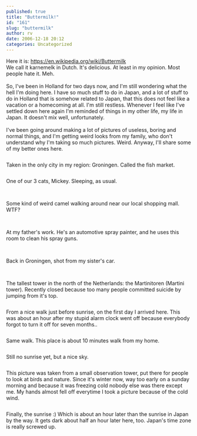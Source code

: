 ```yaml
---
published: true
title: "Buttermilk!"
id: "161"
slug: "buttermilk"
author: rv
date: 2006-12-18 20:12
categories: Uncategorized
---
```

Here it is: <a href="https://en.wikipedia.org/wiki/Buttermilk">https://en.wikipedia.org/wiki/Buttermilk</a><br />We call it karnemelk in Dutch. It's delicious. At least in my opinion. Most people hate it. Meh.<br /><br />So, I've been in Holland for two days now, and I'm still wondering what the hell I'm doing here. I have so much stuff to do in Japan, and a lot of stuff to do in Holland that is somehow related to Japan, that this does not feel like a vacation or a homecoming at all. I'm still restless. Whenever I feel like I've settled down here again I'm reminded of things in my other life, my life in Japan. It doesn't mix well, unfortunately.<br /><br />I've been going around making a lot of pictures of useless, boring and normal things, and I'm getting weird looks from my family, who don't understand why I'm taking so much pictures. Weird. Anyway, I'll share some of my better ones here.<br /><br /><a href="http://bp1.blogger.com/_RIq3e2nKDHo/RYb4-QlQJQI/AAAAAAAAAEc/otxDsswMsO4/s1600-h/IMG_0568.JPG"><img style="display:block;text-align:center;cursor:pointer;margin:0 auto 10px;" src="http://bp1.blogger.com/_RIq3e2nKDHo/RYb4-QlQJQI/AAAAAAAAAEc/otxDsswMsO4/s200/IMG_0568.JPG" alt="" border="0" /></a>Taken in the only city in my region: Groningen. Called the fish market.<br /><br /><a href="http://bp2.blogger.com/_RIq3e2nKDHo/RYb44glQJLI/AAAAAAAAAD0/mQqNc-IgZxw/s1600-h/IMG_0428.JPG"><img style="display:block;text-align:center;cursor:pointer;margin:0 auto 10px;" src="http://bp2.blogger.com/_RIq3e2nKDHo/RYb44glQJLI/AAAAAAAAAD0/mQqNc-IgZxw/s200/IMG_0428.JPG" alt="" border="0" /></a>One of our 3 cats, Mickey. Sleeping, as usual.<br /><br /><a href="http://bp3.blogger.com/_RIq3e2nKDHo/RYb44wlQJMI/AAAAAAAAAD8/F4Hm9WiiZ9Y/s1600-h/IMG_0448.JPG"><img style="display:block;text-align:center;cursor:pointer;margin:0 auto 10px;" src="http://bp3.blogger.com/_RIq3e2nKDHo/RYb44wlQJMI/AAAAAAAAAD8/F4Hm9WiiZ9Y/s200/IMG_0448.JPG" alt="" border="0" /></a><br />Some kind of weird camel walking around near our local shopping mall. WTF?<br /><br /><a href="http://bp3.blogger.com/_RIq3e2nKDHo/RYb44wlQJNI/AAAAAAAAAEE/FS36PDZdeQ4/s1600-h/IMG_0488.JPG"><img style="display:block;text-align:center;cursor:pointer;margin:0 auto 10px;" src="http://bp3.blogger.com/_RIq3e2nKDHo/RYb44wlQJNI/AAAAAAAAAEE/FS36PDZdeQ4/s200/IMG_0488.JPG" alt="" border="0" /></a><br />At my father's work. He's an automotive spray painter, and he uses this room to clean his spray guns.<br /><br /><a href="http://bp0.blogger.com/_RIq3e2nKDHo/RYb45AlQJOI/AAAAAAAAAEM/Dbu8waG6pnM/s1600-h/IMG_0558.JPG"><img style="display:block;text-align:center;cursor:pointer;margin:0 auto 10px;" src="http://bp0.blogger.com/_RIq3e2nKDHo/RYb45AlQJOI/AAAAAAAAAEM/Dbu8waG6pnM/s200/IMG_0558.JPG" alt="" border="0" /></a><br />Back in Groningen, shot from my sister's car.<br /><br /><a href="http://bp0.blogger.com/_RIq3e2nKDHo/RYb45AlQJPI/AAAAAAAAAEU/xAcaBYPNufQ/s1600-h/IMG_0560.JPG"><img style="display:block;text-align:center;cursor:pointer;margin:0 auto 10px;" src="http://bp0.blogger.com/_RIq3e2nKDHo/RYb45AlQJPI/AAAAAAAAAEU/xAcaBYPNufQ/s200/IMG_0560.JPG" alt="" border="0" /></a><br />The tallest tower in the north of the Netherlands: the Martinitoren (Martini tower). Recently closed because too many people committed suicide by jumping from it's top.<br /><br /><a href="http://bp1.blogger.com/_RIq3e2nKDHo/RYb4kQlQJGI/AAAAAAAAADM/LjwIYVW05nA/s1600-h/IMG_0274.JPG"><img style="display:block;text-align:center;cursor:pointer;margin:0 auto 10px;" src="http://bp1.blogger.com/_RIq3e2nKDHo/RYb4kQlQJGI/AAAAAAAAADM/LjwIYVW05nA/s200/IMG_0274.JPG" alt="" border="0" /></a>From a nice walk just before sunrise, on the first day I arrived here. This was about an hour after my stupid alarm clock went off because everybody forgot to turn it off for seven months..<br /><br /><a href="http://bp2.blogger.com/_RIq3e2nKDHo/RYb4kglQJHI/AAAAAAAAADU/l7JIiH8xzMs/s1600-h/IMG_0299.JPG"><img style="display:block;text-align:center;cursor:pointer;margin:0 auto 10px;" src="http://bp2.blogger.com/_RIq3e2nKDHo/RYb4kglQJHI/AAAAAAAAADU/l7JIiH8xzMs/s200/IMG_0299.JPG" alt="" border="0" /></a>Same walk. This place is about 10 minutes walk from my home.<br /><br /><a href="http://bp2.blogger.com/_RIq3e2nKDHo/RYb4kglQJII/AAAAAAAAADc/s6NLCJ4gPSI/s1600-h/IMG_0316.JPG"><img style="display:block;text-align:center;cursor:pointer;margin:0 auto 10px;" src="http://bp2.blogger.com/_RIq3e2nKDHo/RYb4kglQJII/AAAAAAAAADc/s6NLCJ4gPSI/s200/IMG_0316.JPG" alt="" border="0" /></a>Still no sunrise yet, but a nice sky.<br /><br /><a href="http://bp3.blogger.com/_RIq3e2nKDHo/RYb4kwlQJJI/AAAAAAAAADk/pHJi6Jhw6kI/s1600-h/IMG_0333.JPG"><img style="display:block;text-align:center;cursor:pointer;margin:0 auto 10px;" src="http://bp3.blogger.com/_RIq3e2nKDHo/RYb4kwlQJJI/AAAAAAAAADk/pHJi6Jhw6kI/s200/IMG_0333.JPG" alt="" border="0" /></a>This picture was taken from a small observation tower, put there for people to look at birds and nature. Since it's winter now, way too early on a sunday morning and because it was freezing cold nobody else was there except me. My hands almost fell off everytime I took a picture because of the cold wind.<br /><br /><a href="http://bp3.blogger.com/_RIq3e2nKDHo/RYb4kwlQJKI/AAAAAAAAADs/FnI4yc5DGaY/s1600-h/IMG_0354.JPG"><img style="display:block;text-align:center;cursor:pointer;margin:0 auto 10px;" src="http://bp3.blogger.com/_RIq3e2nKDHo/RYb4kwlQJKI/AAAAAAAAADs/FnI4yc5DGaY/s200/IMG_0354.JPG" alt="" border="0" /></a>Finally, the sunrise :) Which is about an hour later than the sunrise in Japan by the way. It gets dark about half an hour later here, too. Japan's time zone is really screwed up.